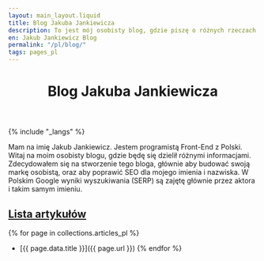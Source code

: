 ```yaml
---
layout: main_layout.liquid
title: Blog Jakuba Jankiewicza
description: To jest mój osobisty blog, gdzie piszę o różnych rzeczach które mnie interesują.
en: Jakub Jankiewicz Blog
permalink: "/pl/blog/"
tags: pages_pl
---
```


<header>
 <h1>Blog Jakuba Jankiewicza</h1>
</header>

{% include "_langs" %}

Mam na imię Jakub Jankiewicz. Jestem programistą Front-End z Polski. Witaj
na moim osobisty blogu, gdzie będę się dzielił różnymi informacjami.
Zdecydowałem się na stworzenie tego bloga, głównie aby budować swoją markę
osobistą, oraz aby poprawić SEO dla mojego imienia i nazwiska. W Polskim Google
wyniki wyszukiwania (SERP) są zajętę głównie przez aktora i takim samym imieniu.

<span id="list-of-articles"></span>
## [Lista artykułów](#list-of-articles)

{% for page in collections.articles_pl %}
* [{{ page.data.title }}]({{ page.url }})
{% endfor %}
